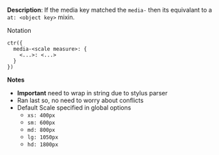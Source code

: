 __Description__: If the media key matched the `media-` then its equivalant to a `at: <object key>` mixin.

Notation
```
ctr({
  media-<scale measure>: {
    <...>: <...>
  }
})
```

__Notes__

+ __Important__ need to wrap in string due to stylus parser
+ Ran last so, no need to worry about conflicts
+ Default Scale specified in global options
    + `xs: 400px`
    + `sm: 600px`
    + `md: 800px`
    + `lg: 1050px`
    + `hd: 1800px`
